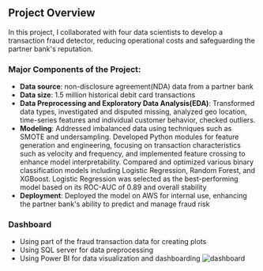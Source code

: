 ## Project Overview
In this project, I collaborated with four data scientists to develop a transaction fraud detector, reducing operational costs and safeguarding the partner bank's reputation.
### Major Components of the Project:
- **Data source**: non-disclosure agreement(NDA) data from a partner bank
- **Data size**: 1.5 million historical debit card transactions
- **Data Preprocessing and Exploratory Data Analysis(EDA)**: Transformed data types, investigated and disputed missing, analyzed geo location, time-series features and individual customer behavior, checked outliers. 
- **Modeling**: Addressed imbalanced data using techniques such as SMOTE and undersampling. Developed Python modules for feature generation and engineering, focusing on transaction characteristics such as velocity and frequency, and implemented feature crossing to enhance model interpretability. Compared and optimized various binary classification models including Logistic Regression, Random Forest, and XGBoost. Logistic Regression was selected as the best-performing model based on its ROC-AUC of 0.89 and overall stability
- **Deployment**: Deployed the model on AWS for internal use, enhancing the partner bank's ability to predict and manage fraud risk
### Dashboard
- Using part of the fraud transaction data for creating plots
- Using SQL server for data preprocessing
- Using Power BI for data visualization and dashboarding
![dashboard](dashboard.png)
